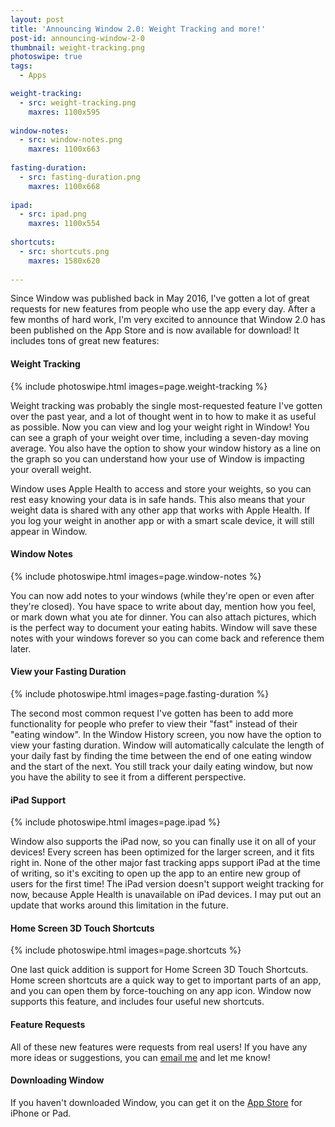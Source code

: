 ```yaml
---
layout: post
title: 'Announcing Window 2.0: Weight Tracking and more!'
post-id: announcing-window-2-0
thumbnail: weight-tracking.png
photoswipe: true
tags: 
  - Apps

weight-tracking:
  - src: weight-tracking.png
    maxres: 1100x595
    
window-notes:
  - src: window-notes.png
    maxres: 1100x663
    
fasting-duration:
  - src: fasting-duration.png
    maxres: 1100x668
    
ipad:
  - src: ipad.png
    maxres: 1100x554
    
shortcuts:
  - src: shortcuts.png
    maxres: 1580x620
    
---
```


Since Window was published back in May 2016, I've gotten a lot of great requests for new features from people who use the app every day. After a few months of hard work, I'm very excited to announce that Window 2.0 has been published on the App Store and is now available for download! It includes tons of great new features:

<h4>Weight Tracking</h4>

{% include photoswipe.html images=page.weight-tracking %}

<!--break-->

Weight tracking was probably the single most-requested feature I've gotten over the past year, and a lot of thought went in to how to make it as useful as possible. Now you can view and log your weight right in Window! You can see a graph of your weight over time, including a seven-day moving average. You also have the option to show your window history as a line on the graph so you can understand how your use of Window is impacting your overall weight.

Window uses Apple Health to access and store your weights, so you can rest easy knowing your data is in safe hands. This also means that your weight data is shared with any other app that works with Apple Health. If you log your weight in another app or with a smart scale device, it will still appear in Window.

<h4>Window Notes</h4>

{% include photoswipe.html images=page.window-notes %}

You can now add notes to your windows (while they're open or even after they're closed). You have space to write about day, mention how you feel, or mark down what you ate for dinner. You can also attach pictures, which is the perfect way to document your eating habits. Window will save these notes with your windows forever so you can come back and reference them later.

<h4>View your Fasting Duration</h4>

{% include photoswipe.html images=page.fasting-duration %}

The second most common request I've gotten has been to add more functionality for people who prefer to view their "fast" instead of their "eating window". In the Window History screen, you now have the option to view your fasting duration. Window will automatically calculate the length of your daily fast by finding the time between the end of one eating window and the start of the next. You still track your daily eating window, but now you have the ability to see it from a different perspective.

<h4>iPad Support</h4>

{% include photoswipe.html images=page.ipad %}

Window also supports the iPad now, so you can finally use it on all of your devices! Every screen has been optimized for the larger screen, and it fits right in. None of the other major fast tracking apps support iPad at the time of writing, so it's exciting to open up the app to an entire new group of users for the first time! The iPad version doesn't support weight tracking for now, because Apple Health is unavailable on iPad devices. I may put out an update that works around this limitation in the future.

<h4>Home Screen 3D Touch Shortcuts</h4>

{% include photoswipe.html images=page.shortcuts %}

One last quick addition is support for Home Screen 3D Touch Shortcuts. Home screen shortcuts are a quick way to get to important parts of an app, and you can open them by force-touching on any app icon. Window now supports this feature, and includes four useful new shortcuts.

<h4>Feature Requests</h4>

All of these new features were requests from real users! If you have any more ideas or suggestions, you can [email me](/contact.html) and let me know!

<h4>Downloading Window</h4>

If you haven't downloaded Window, you can get it on the [App Store](https://itunes.apple.com/us/app/window-intermittent-fasting-tracker/id1112765909?mt=8) for iPhone or Pad.
